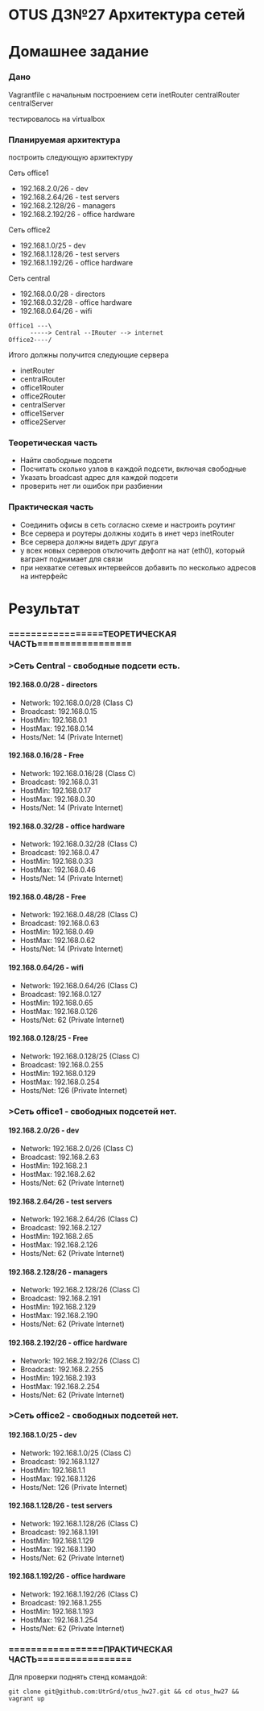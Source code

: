 # OTUS ДЗ№27 Архитектура сетей

# Домашнее задание

### Дано
Vagrantfile с начальным  построением сети
inetRouter
centralRouter
centralServer

тестировалось на virtualbox

### Планируемая архитектура
построить следующую архитектуру

Сеть office1
- 192.168.2.0/26      - dev
- 192.168.2.64/26    - test servers
- 192.168.2.128/26  - managers
- 192.168.2.192/26  - office hardware

Сеть office2
- 192.168.1.0/25      - dev
- 192.168.1.128/26  - test servers
- 192.168.1.192/26  - office hardware


Сеть central
- 192.168.0.0/28    - directors
- 192.168.0.32/28  - office hardware
- 192.168.0.64/26  - wifi

```
Office1 ---\
      -----> Central --IRouter --> internet
Office2----/
```
Итого должны получится следующие сервера
- inetRouter
- centralRouter
- office1Router
- office2Router
- centralServer
- office1Server
- office2Server

### Теоретическая часть
- Найти свободные подсети
- Посчитать сколько узлов в каждой подсети, включая свободные
- Указать broadcast адрес для каждой подсети
- проверить нет ли ошибок при разбиении

### Практическая часть
- Соединить офисы в сеть согласно схеме и настроить роутинг
- Все сервера и роутеры должны ходить в инет черз inetRouter
- Все сервера должны видеть друг друга
- у всех новых серверов отключить дефолт на нат (eth0), который вагрант поднимает для связи
- при нехватке сетевых интервейсов добавить по несколько адресов на интерфейс

# Результат

### =================ТЕОРЕТИЧЕСКАЯ ЧАСТЬ=================

### >Сеть Central - свободные подсети есть.

#### 192.168.0.0/28 - directors
- Network:   192.168.0.0/28 (Class C)
- Broadcast: 192.168.0.15
- HostMin:   192.168.0.1
- HostMax:   192.168.0.14
- Hosts/Net: 14 (Private Internet)

#### 192.168.0.16/28 - Free
- Network:   192.168.0.16/28 (Class C)
- Broadcast: 192.168.0.31
- HostMin:   192.168.0.17
- HostMax:   192.168.0.30
- Hosts/Net: 14 (Private Internet)

#### 192.168.0.32/28 - office hardware
- Network:   192.168.0.32/28 (Class C)
- Broadcast: 192.168.0.47
- HostMin:   192.168.0.33
- HostMax:   192.168.0.46
- Hosts/Net: 14 (Private Internet)

#### 192.168.0.48/28 - Free
- Network:   192.168.0.48/28 (Class C)
- Broadcast: 192.168.0.63
- HostMin:   192.168.0.49
- HostMax:   192.168.0.62
- Hosts/Net: 14 (Private Internet)

#### 192.168.0.64/26 - wifi
- Network:   192.168.0.64/26 (Class C)
- Broadcast: 192.168.0.127
- HostMin:   192.168.0.65
- HostMax:   192.168.0.126
- Hosts/Net: 62 (Private Internet)

#### 192.168.0.128/25 - Free
- Network:   192.168.0.128/25 (Class C)
- Broadcast: 192.168.0.255
- HostMin:   192.168.0.129
- HostMax:   192.168.0.254
- Hosts/Net: 126 (Private Internet)

### >Сеть office1 - свободных подсетей нет.

#### 192.168.2.0/26 - dev
- Network:   192.168.2.0/26 (Class C)
- Broadcast: 192.168.2.63
- HostMin:   192.168.2.1
- HostMax:   192.168.2.62
- Hosts/Net: 62 (Private Internet)

#### 192.168.2.64/26 - test servers
- Network:   192.168.2.64/26 (Class C)
- Broadcast: 192.168.2.127
- HostMin:   192.168.2.65
- HostMax:   192.168.2.126
- Hosts/Net: 62 (Private Internet)

#### 192.168.2.128/26 - managers
- Network:   192.168.2.128/26 (Class C)
- Broadcast: 192.168.2.191
- HostMin:   192.168.2.129
- HostMax:   192.168.2.190
- Hosts/Net: 62 (Private Internet)

#### 192.168.2.192/26 - office hardware
- Network:   192.168.2.192/26 (Class C)
- Broadcast: 192.168.2.255
- HostMin:   192.168.2.193
- HostMax:   192.168.2.254
- Hosts/Net: 62 (Private Internet)

### >Сеть office2 - свободных подсетей нет.

#### 192.168.1.0/25 - dev
- Network:   192.168.1.0/25 (Class C)
- Broadcast: 192.168.1.127
- HostMin:   192.168.1.1
- HostMax:   192.168.1.126
- Hosts/Net: 126 (Private Internet)

#### 192.168.1.128/26 - test servers
- Network:   192.168.1.128/26 (Class C)
- Broadcast: 192.168.1.191
- HostMin:   192.168.1.129
- HostMax:   192.168.1.190
- Hosts/Net: 62 (Private Internet)

#### 192.168.1.192/26 - office hardware
- Network:   192.168.1.192/26 (Class C)
- Broadcast: 192.168.1.255
- HostMin:   192.168.1.193
- HostMax:   192.168.1.254
- Hosts/Net: 62 (Private Internet)

### =================ПРАКТИЧЕСКАЯ ЧАСТЬ=================


Для проверки поднять стенд командой:
```
git clone git@github.com:UtrGrd/otus_hw27.git && cd otus_hw27 && vagrant up
```
